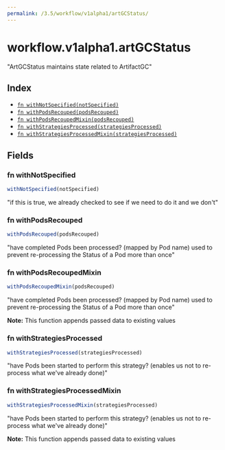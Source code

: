 ```yaml
---
permalink: /3.5/workflow/v1alpha1/artGCStatus/
---
```


# workflow.v1alpha1.artGCStatus

"ArtGCStatus maintains state related to ArtifactGC"

## Index

* [`fn withNotSpecified(notSpecified)`](#fn-withnotspecified)
* [`fn withPodsRecouped(podsRecouped)`](#fn-withpodsrecouped)
* [`fn withPodsRecoupedMixin(podsRecouped)`](#fn-withpodsrecoupedmixin)
* [`fn withStrategiesProcessed(strategiesProcessed)`](#fn-withstrategiesprocessed)
* [`fn withStrategiesProcessedMixin(strategiesProcessed)`](#fn-withstrategiesprocessedmixin)

## Fields

### fn withNotSpecified

```ts
withNotSpecified(notSpecified)
```

"if this is true, we already checked to see if we need to do it and we don't"

### fn withPodsRecouped

```ts
withPodsRecouped(podsRecouped)
```

"have completed Pods been processed? (mapped by Pod name) used to prevent re-processing the Status of a Pod more than once"

### fn withPodsRecoupedMixin

```ts
withPodsRecoupedMixin(podsRecouped)
```

"have completed Pods been processed? (mapped by Pod name) used to prevent re-processing the Status of a Pod more than once"

**Note:** This function appends passed data to existing values

### fn withStrategiesProcessed

```ts
withStrategiesProcessed(strategiesProcessed)
```

"have Pods been started to perform this strategy? (enables us not to re-process what we've already done)"

### fn withStrategiesProcessedMixin

```ts
withStrategiesProcessedMixin(strategiesProcessed)
```

"have Pods been started to perform this strategy? (enables us not to re-process what we've already done)"

**Note:** This function appends passed data to existing values